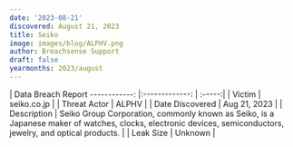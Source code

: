 ```yaml
---
date: '2023-08-21'
discovered: August 21, 2023
title: Seiko
image: images/blog/ALPHV.png
author: Breachsense Support
draft: false
yearmonths: 2023/august
---
```



| Data Breach Report
------------:     |:-------------:    | :-----:|
| Victim      | seiko.co.jp      | 
| Threat Actor      |  ALPHV     | 
| Date Discovered      | Aug 21, 2023      | 
| Description      | Seiko Group Corporation, commonly known as Seiko, is a Japanese maker of watches, clocks, electronic devices, semiconductors, jewelry, and optical products.      | 
| Leak Size      | Unknown      | 

